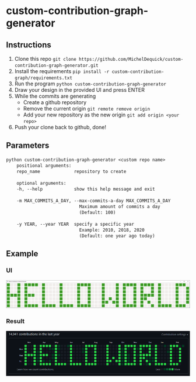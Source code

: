 # custom-contribution-graph-generator

## Instructions
1. Clone this repo `git clone https://github.com/MichelDequick/custom-contribution-graph-generator.git`
2. Install the requirements `pip install -r custom-contribution-graph/requirements.txt`
3. Run the program `python custom-contribution-graph-generator`
4. Draw your design in the provided UI and press ENTER
5. While the commits are generating
    - Create a github repository
    - Remove the current origin `git remote remove origin`
    - Add your new repository as the new origin `git add origin <your repo>`
7. Push your clone back to github, done!

## Parameters
```
python custom-contribution-graph-generator <custom repo name>
    positional arguments:
    repo_name             repository to create

    optional arguments:
    -h, --help            show this help message and exit
    
    -m MAX_COMMITS_A_DAY, --max-commits-a-day MAX_COMMITS_A_DAY
                            Maximum amount of commits a day 
                            (Default: 100)

    -y YEAR, --year YEAR  specify a specific year 
                            Example: 2010, 2018, 2020 
                            (Default: one year ago today)
```

## Example
### UI
![UI](images/ui.png)
### Result
![Result](images/result.png)
